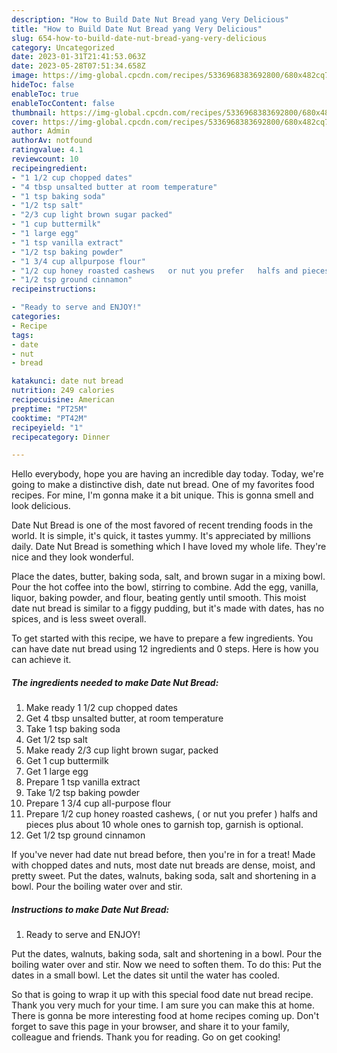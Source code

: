 ```yaml
---
description: "How to Build Date Nut Bread yang Very Delicious"
title: "How to Build Date Nut Bread yang Very Delicious"
slug: 654-how-to-build-date-nut-bread-yang-very-delicious
category: Uncategorized
date: 2023-01-31T21:41:53.063Z
date: 2023-05-28T07:51:34.658Z
image: https://img-global.cpcdn.com/recipes/5336968383692800/680x482cq70/date-nut-bread-recipe-main-photo.jpg
hideToc: false
enableToc: true
enableTocContent: false
thumbnail: https://img-global.cpcdn.com/recipes/5336968383692800/680x482cq70/date-nut-bread-recipe-main-photo.jpg
cover: https://img-global.cpcdn.com/recipes/5336968383692800/680x482cq70/date-nut-bread-recipe-main-photo.jpg
author: Admin
authorAv: notfound
ratingvalue: 4.1
reviewcount: 10
recipeingredient:
- "1 1/2 cup chopped dates"
- "4 tbsp unsalted butter at room temperature"
- "1 tsp baking soda"
- "1/2 tsp salt"
- "2/3 cup light brown sugar packed"
- "1 cup buttermilk"
- "1 large egg"
- "1 tsp vanilla extract"
- "1/2 tsp baking powder"
- "1 3/4 cup allpurpose flour"
- "1/2 cup honey roasted cashews   or nut you prefer   halfs and pieces plus about 10 whole ones to garnish top garnish is optional"
- "1/2 tsp ground cinnamon"
recipeinstructions:

- "Ready to serve and ENJOY!"
categories:
- Recipe
tags:
- date
- nut
- bread

katakunci: date nut bread 
nutrition: 249 calories
recipecuisine: American
preptime: "PT25M"
cooktime: "PT42M"
recipeyield: "1"
recipecategory: Dinner

---
```



Hello everybody, hope you are having an incredible day today. Today, we're going to make a distinctive dish, date nut bread. One of my favorites food recipes. For mine, I'm gonna make it a bit unique. This is gonna smell and look delicious.

Date Nut Bread is one of the most favored of recent trending foods in the world. It is simple, it's quick, it tastes yummy. It's appreciated by millions daily. Date Nut Bread is something which I have loved my whole life. They're nice and they look wonderful.

Place the dates, butter, baking soda, salt, and brown sugar in a mixing bowl. Pour the hot coffee into the bowl, stirring to combine. Add the egg, vanilla, liquor, baking powder, and flour, beating gently until smooth. This moist date nut bread is similar to a figgy pudding, but it&#39;s made with dates, has no spices, and is less sweet overall.


To get started with this recipe, we have to prepare a few ingredients. You can have date nut bread using 12 ingredients and 0 steps. Here is how you can achieve it.

<!--inarticleads1-->

##### The ingredients needed to make Date Nut Bread:

1. Make ready 1 1/2 cup chopped dates
1. Get 4 tbsp unsalted butter, at room temperature
1. Take 1 tsp baking soda
1. Get 1/2 tsp salt
1. Make ready 2/3 cup light brown sugar, packed
1. Get 1 cup buttermilk
1. Get 1 large egg
1. Prepare 1 tsp vanilla extract
1. Take 1/2 tsp baking powder
1. Prepare 1 3/4 cup all-purpose flour
1. Prepare 1/2 cup honey roasted cashews,  ( or nut you prefer )  halfs and pieces plus about 10 whole ones to garnish top, garnish is optional.
1. Get 1/2 tsp ground cinnamon


If you&#39;ve never had date nut bread before, then you&#39;re in for a treat! Made with chopped dates and nuts, most date nut breads are dense, moist, and pretty sweet. Put the dates, walnuts, baking soda, salt and shortening in a bowl. Pour the boiling water over and stir. 

<!--inarticleads2-->

##### Instructions to make Date Nut Bread:


1. Ready to serve and ENJOY!

Put the dates, walnuts, baking soda, salt and shortening in a bowl. Pour the boiling water over and stir. Now we need to soften them. To do this: Put the dates in a small bowl. Let the dates sit until the water has cooled. 

So that is going to wrap it up with this special food date nut bread recipe. Thank you very much for your time. I am sure you can make this at home. There is gonna be more interesting food at home recipes coming up. Don't forget to save this page in your browser, and share it to your family, colleague and friends. Thank you for reading. Go on get cooking!
